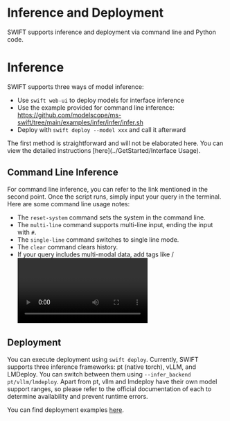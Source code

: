 # Inference and Deployment

SWIFT supports inference and deployment via command line and Python code.

# Inference

SWIFT supports three ways of model inference:
- Use `swift web-ui` to deploy models for interface inference
- Use the example provided for command line inference: https://github.com/modelscope/ms-swift/tree/main/examples/infer/infer/infer.sh
- Deploy with `swift deploy --model xxx` and call it afterward

The first method is straightforward and will not be elaborated here. You can view the detailed instructions [here](../GetStarted/Interface Usage).

## Command Line Inference

For command line inference, you can refer to the link mentioned in the second point. Once the script runs, simply input your query in the terminal. Here are some command line usage notes:
- The `reset-system` command  sets the system in the command line.
- The `multi-line` command  supports multi-line input, ending the input with `#`.
- The `single-line` command  switches to single line mode.
- The `clear` command  clears history.
- If your query includes multi-modal data, add tags like <image>/<video>/<audio> to it. For example, to input `What is in the image?`, use `<image>What is in the image?` and then provide the image address.

## Deployment

You can execute deployment using `swift deploy`. Currently, SWIFT supports three inference frameworks: pt (native torch), vLLM, and LMDeploy. You can switch between them using `--infer_backend pt/vllm/lmdeploy`. 
Apart from pt, vllm and lmdeploy have their own model support ranges, so please refer to the official documentation of each to determine availability and prevent runtime errors.

You can find deployment examples [here](https://github.com/modelscope/ms-swift/tree/main/examples/infer).